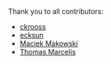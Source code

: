 Thank you to all contributors:

* [ckrooss](https://github.com/ckrooss)
* [ecksun](https://github.com/ecksun)
* [Maciek Makowski](https://github.com/mmakowski)
* [Thomas Marcelis](https://github.com/ThomasMarcelis)
